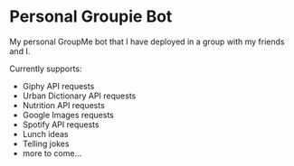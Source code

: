 # Personal Groupie Bot

My personal GroupMe bot that I have deployed in a group with my friends and I.

Currently supports:
- Giphy API requests
- Urban Dictionary API requests
- Nutrition API requests
- Google Images requests
- Spotify API requests
- Lunch ideas
- Telling jokes
- more to come...
